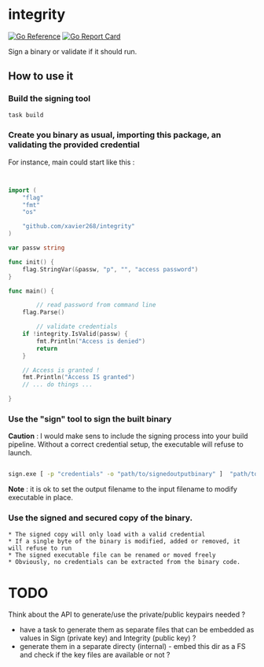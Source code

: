 # integrity

[![Go Reference](https://pkg.go.dev/badge/github.com/xavier268/integrity.svg)](https://pkg.go.dev/github.com/xavier268/integrity) [![Go Report Card](https://goreportcard.com/badge/github.com/xavier268/integrity)](https://goreportcard.com/report/github.com/xavier268/integrity)

Sign a binary or validate if it should run.

## How to use it


### Build the signing tool

```bash
task build

```
   
### Create you binary as usual, importing this package, an validating the provided credential

For instance, main could start like this :

```go


import (
	"flag"
	"fmt"
	"os"

	"github.com/xavier268/integrity"
)

var passw string

func init() {
	flag.StringVar(&passw, "p", "", "access password")
}

func main() {

    	// read password from command line
	flag.Parse()

    	// validate credentials
	if !integrity.IsValid(passw) { 
		fmt.Println("Access is denied")
		return
	}

	// Access is granted !
	fmt.Println("Access IS granted")
	// ... do things ...

}


```

### Use the "sign" tool to sign the built binary

**Caution** : I would make sens to include the signing process into your build pipeline.
Without a correct credential setup, the executable will refuse to launch.

```bash

sign.exe [ -p "credentials" -o "path/to/signedoutputbinary" ]  "path/to/unsignadebinary" 

```

**Note** : it is ok to set the output filename to the input filename to modify executable in place.

### Use the signed and secured copy of the binary. 
   
    * The signed copy will only load with a valid credential
    * If a single byte of the binary is modified, added or removed, it will refuse to run
    * The signed executable file can be renamed or moved freely
    * Obviously, no credentials can be extracted from the binary code.


# TODO

Think about the API to generate/use the private/public keypairs needed ?
* have a task to generate them as separate files that can be embedded as values in Sign (private key) and Integrity (public key) ?
* generate them in a separate directy (internal) - embed this dir as a FS and check if the key files are available or not ?